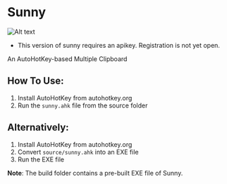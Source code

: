 # Sunny
![Alt text](/resources/sunny_icon.png?raw=true "Sunny Logo")

* This version of sunny requires an apikey. Registration is not yet open.

An AutoHotKey-based Multiple Clipboard

## How To Use:
1. Install AutoHotKey from autohotkey.org
2. Run the `sunny.ahk` file from the source folder

## Alternatively:
1. Install AutoHotKey from autohotkey.org
2. Convert `source/sunny.ahk` into an EXE file
3. Run the EXE file

**Note**: The build folder contains a pre-built EXE file of Sunny.
